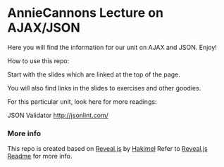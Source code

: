 # AnnieCannons Lecture on AJAX/JSON

Here you will find the information for our unit on AJAX and JSON. Enjoy!

How to use this repo:

Start with the slides which are linked at the top of the page.

You will also find links in the slides to exercises and other goodies.

For this particular unit, look here for more readings:

JSON Validator http://jsonlint.com/

  
  ### More info
  
  This repo is created based on [Reveal.js](https://github.com/hakimel/reveal.js) by [Hakimel](https://github.com/hakimel)
  Refer to [Reveal.js Readme](https://github.com/hakimel/reveal.js#revealjs-) for more info. 
  
  
  
  
